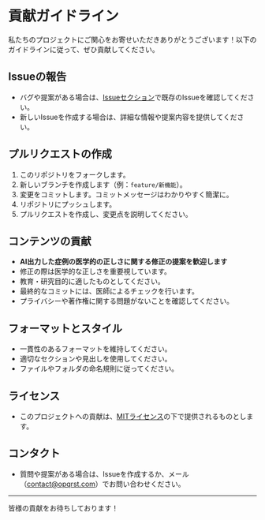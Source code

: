 # 貢献ガイドライン

私たちのプロジェクトにご関心をお寄せいただきありがとうございます！以下のガイドラインに従って、ぜひ貢献してください。

## Issueの報告

- バグや提案がある場合は、[Issueセクション](https://github.com/opqrstinc/VignettesHub/issues)で既存のIssueを確認してください。
- 新しいIssueを作成する場合は、詳細な情報や提案内容を提供してください。

## プルリクエストの作成

1. このリポジトリをフォークします。
2. 新しいブランチを作成します（例：`feature/新機能`）。
3. 変更をコミットします。コミットメッセージはわかりやすく簡潔に。
4. リポジトリにプッシュします。
5. プルリクエストを作成し、変更点を説明してください。

## コンテンツの貢献

- **AI出力した症例の医学的の正しさに関する修正の提案を歓迎します**
- 修正の際は医学的な正しさを重要視しています。
- 教育・研究目的に適したものとしてください。
- 最終的なコミットには、医師によるチェックを行います。
- プライバシーや著作権に関する問題がないことを確認してください。

## フォーマットとスタイル

- 一貫性のあるフォーマットを維持してください。
- 適切なセクションや見出しを使用してください。
- ファイルやフォルダの命名規則に従ってください。

## ライセンス

- このプロジェクトへの貢献は、[MITライセンス](LICENSE.txt)の下で提供されるものとします。

## コンタクト

- 質問や提案がある場合は、Issueを作成するか、メール（contact@opqrst.com）でお問い合わせください。

---

皆様の貢献をお待ちしております！
